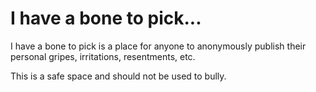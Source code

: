 # I have a bone to pick...

I have a bone to pick is a place for anyone to anonymously publish their personal gripes, irritations, resentments, etc.

This is a safe space and should not be used to bully.